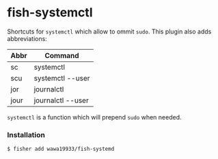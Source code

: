 # fish-systemctl

Shortcuts for `systemctl` which allow to ommit `sudo`.
This plugin also adds abbreviations:

| Abbr | Command |
| ---- | ------- |
| sc | systemctl |
| scu | systemctl --user |
| jor | journalctl |
| jour | journalctl --user |

`systemctl` is a function which will prepend `sudo` when needed.

### Installation

```shell
$ fisher add wawa19933/fish-systemd
```
